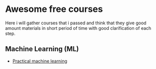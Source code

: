 # Awesome free courses
Here i will gather courses that i passed and think that they give good amount materials in short period of time with good clarification of each step.

## Machine Learning (ML)
* [Practical machine learning](https://www.coursera.org/learn/practical-machine-learning)
